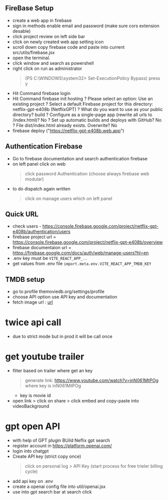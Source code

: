## FireBase Setup

- create a web app in firebase
- sign in methods enable email and password (make sure cors extension desable)
- click project review on left side bar
- click on newly created web app setting icon
- scroll down copy firebase code and paste into current src/utils/firebase.jsx
- open the terminal.
- click window and search as powershell
- right click on run as administrator
  > (PS C:\WINDOWS\system32> Set-ExecutionPolicy Bypass)
  > press y
- Hit Command firebase login
- Hit Command firebase init hosting
  ? Please select an option: Use an existing project
  ? Select a default Firebase project for this directory: netflix-gpt-e408b (NetflixGPT)
  ? What do you want to use as your public directory? build
  ? Configure as a single-page app (rewrite all urls to /index.html)? No
  ? Set up automatic builds and deploys with GitHub? No
  ? File dist/index.html already exists. Overwrite? No
- firebase deploy ("https://netflix-gpt-e408b.web.app")

## Authentication Firebase

- Go to firebase documentation and search authentication firebase
- on left panel click on web
  > click password Authentication (choose always firebase web modular)
- to do dispatch again written
  > click on manage users which on left panel

## Quick URL

- check users - https://console.firebase.google.com/project/netflix-gpt-e408b/authentication/users
- firebase project url = https://console.firebase.google.com/project/netflix-gpt-e408b/overview
- firebase documentaion url = https://firebase.google.com/docs/auth/web/manage-users?hl=en
- .env key must be `VITE_REACT_APP_..`
- get values from .env file `import.meta.env.VITE_REACT_APP_TMDB_KEY`

## TMDB setup

- go to profile themoviedb.org/settings/profile
- choose API option use API key and documentation
- fetch image url : [url](https://developer.themoviedb.org/docs/image-basics)

# twice api call

- due to strict mode but in prod it will be call once

# get youtube trailer

- filter based on trailer where get an key
  > generate link: https://www.youtube.com/watch?v=inN061MtPOg where key is inN061MtPOg
  - key is movie id
- open link > click on share > click embed and copy-paste into videoBackground

# gpt open API

- with help of GPT plugin BUild Neflix gpt search
- register account in https://platform.openai.com/
- login into chatgpt
- Create API key (strict copy once)
  > click on personal log > API Key (start process for free trieler billing cycle)
- add api key on .env
- create a openai config file into util/openai.jsx
- use into gpt search bar at search click
